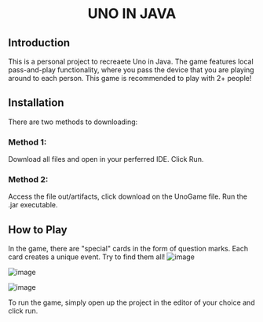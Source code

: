 # <p align="center"> UNO IN JAVA  </p>

## Introduction
This is a personal project to recreaete Uno in Java. The game features local pass-and-play functionality, where you pass the device that you are playing around to each person. 
This game is recommended to play with 2+ people! 

## Installation
There are two methods to downloading:

### Method 1:
Download all files and open in your perferred IDE. 
Click Run.

### Method 2:
Access the file out/artifacts, click download on the UnoGame file.
Run the .jar executable. 



## How to Play
In the game, there are "special" cards in the form of question marks. Each card creates a unique event. Try to find them all!
![image](https://github.com/user-attachments/assets/964d6187-a082-406d-9664-4bc1fae3aac2)

![image](https://github.com/user-attachments/assets/e251fb2f-8ebf-4c25-af76-4641ac4a852e)

![image](https://github.com/user-attachments/assets/54300275-514d-45f3-91a1-c6a4f76f1f1c)

To run the game, simply open up the project in the editor of your choice and click run. 
